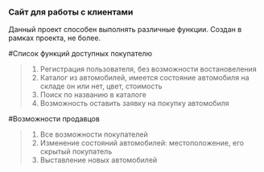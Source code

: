 ### Сайт для работы с клиентами
Данный проект способен выполнять различные функции. Создан в рамках проекта, не более.

#Список функций доступных покупателю
>1. Регистрация пользователя, без возможности востановеления
>2. Каталог из автомобилей, имеется состояние автомобиля на складе он или нет, цвет, стоимость
>3. Поиск по названию в каталоге
>4. Возможность оставить заявку на покупку автомобиля

#Возможности продавцов
>1. Все возможности покупателей
>2. Изменение состояний автомобилей: местоположение, его скрытый покупатель
>3. Выставление новых автомобилей
